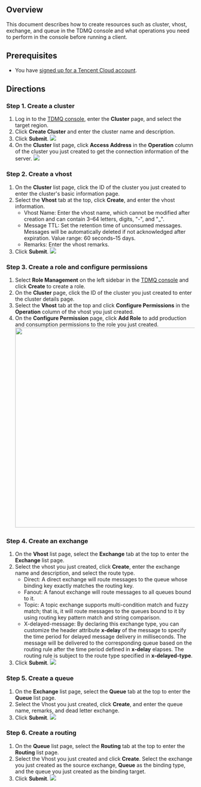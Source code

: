 ## Overview

This document describes how to create resources such as cluster, vhost, exchange, and queue in the TDMQ console and what operations you need to perform in the console before running a client.





## Prerequisites

- You have [signed up for a Tencent Cloud account](https://intl.cloud.tencent.com/document/product/378/17985).

## Directions

### Step 1. Create a cluster

1. Log in to the [TDMQ console](https://console.cloud.tencent.com/tdmq), enter the **Cluster** page, and select the target region.
2. Click **Create Cluster** and enter the cluster name and description.
3. Click **Submit**.
   ![](https://qcloudimg.tencent-cloud.cn/raw/6f32ba4d48604459759c3e234cafb7e0.png)
4. On the **Cluster** list page, click **Access Address** in the **Operation** column of the cluster you just created to get the connection information of the server.
![](https://qcloudimg.tencent-cloud.cn/raw/27d49fe8aef1e4f9401ff17e35d6a56f.png)

### Step 2. Create a vhost

1. On the **Cluster** list page, click the ID of the cluster you just created to enter the cluster's basic information page.
2. Select the **Vhost** tab at the top, click **Create**, and enter the vhost information.
   - Vhost Name: Enter the vhost name, which cannot be modified after creation and can contain 3–64 letters, digits, "-", and "_".
   - Message TTL: Set the retention time of unconsumed messages. Messages will be automatically deleted if not acknowledged after expiration. Value range: 60 seconds–15 days.
   - Remarks: Enter the vhost remarks.
3. Click **Submit**.
   ![](https://qcloudimg.tencent-cloud.cn/raw/e6dd389c40c696a4e81f571d38b41655.png)

### Step 3. Create a role and configure permissions

1. Select **Role Management** on the left sidebar in the [TDMQ console](https://console.cloud.tencent.com/tdmq) and click **Create** to create a role.
2. On the **Cluster** page, click the ID of the cluster you just created to enter the cluster details page.
3. Select the **Vhost** tab at the top and click **Configure Permissions** in the **Operation** column of the vhost you just created.
4. On the **Configure Permission** page, click **Add Role** to add production and consumption permissions to the role you just created.
    <img src="https://qcloudimg.tencent-cloud.cn/raw/27f5ba2394ed0306e82310fb344321a7.png" width="535">


### Step 4. Create an exchange

1. On the **Vhost** list page, select the **Exchange** tab at the top to enter the **Exchange** list page.
2. Select the vhost you just created, click **Create**, enter the exchange name and description, and select the route type.
   - Direct: A direct exchange will route messages to the queue whose binding key exactly matches the routing key.
   - Fanout: A fanout exchange will route messages to all queues bound to it.
   - Topic: A topic exchange supports multi-condition match and fuzzy match; that is, it will route messages to the queues bound to it by using routing key pattern match and string comparison.
   - X-delayed-message: By declaring this exchange type, you can customize the header attribute **x-delay** of the message to specify the time period for delayed message delivery in milliseconds. The message will be delivered to the corresponding queue based on the routing rule after the time period defined in **x-delay** elapses. The routing rule is subject to the route type specified in **x-delayed-type**.
3. Click **Submit**.
   ![](https://qcloudimg.tencent-cloud.cn/raw/f1c98dd23bceef637c707c846f359d14.png)

### Step 5. Create a queue

1. On the **Exchange** list page, select the **Queue** tab at the top to enter the **Queue** list page.
2. Select the Vhost you just created, click **Create**, and enter the queue name, remarks, and dead letter exchange.
3. Click **Submit**.
   ![](https://qcloudimg.tencent-cloud.cn/raw/fb820128e02ce7f7a79fb0ab2285fee8.png)

### Step 6. Create a routing

1. On the **Queue** list page, select the **Routing** tab at the top to enter the **Routing** list page.
2. Select the Vhost you just created and click **Create**.
   Select the exchange you just created as the source exchange, **Queue** as the binding type, and the queue you just created as the binding target.
3. Click **Submit**.
   ![](https://qcloudimg.tencent-cloud.cn/raw/e5614e3c31c35f170e3f59f36c3c6a86.png)
